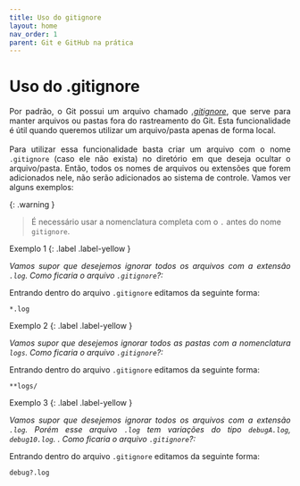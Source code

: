 ```yaml
---
title: Uso do gitignore
layout: home
nav_order: 1
parent: Git e GitHub na prática
---
```


<h1>Uso do .gitignore</h1>

<p align = "justify">
Por padrão, o Git possui um arquivo chamado <a href="https://docs.github.com/pt/get-started/getting-started-with-git/ignoring-files"><i>.gitignore</i></a>, que serve para manter arquivos ou pastas fora do rastreamento do Git. Esta funcionalidade é útil quando queremos utilizar um arquivo/pasta apenas de forma local.
<br><br>
Para utilizar essa funcionalidade basta criar um arquivo com o nome <code>.gitignore</code> (caso ele não exista) no diretório em que deseja ocultar o arquivo/pasta. Então, todos os nomes de arquivos ou extensões que forem adicionados nele, não serão adicionados ao sistema de controle. Vamos ver alguns exemplos:
</p>

{: .warning }
> É necessário usar a nomenclatura completa com o `.` antes do nome `gitignore`.

Exemplo 1
{: .label .label-yellow }

<p align = "justify">
  <i>
  Vamos supor que desejemos ignorar todos os arquivos com a extensão <code>.log</code>. Como ficaria o arquivo <code>.gitignore</code>?:
  </i>
</p>

<p align = "justify">
Entrando dentro do arquivo <code>.gitignore</code> editamos da seguinte forma:
</p>

```shell
*.log
```

Exemplo 2
{: .label .label-yellow }

<p align = "justify">
  <i>
  Vamos supor que desejemos ignorar todos as pastas com a nomenclatura <code>logs</code>. Como ficaria o arquivo <code>.gitignore</code>?:
  </i>
</p>

<p align = "justify">
Entrando dentro do arquivo <code>.gitignore</code> editamos da seguinte forma:
</p>

```shell
**logs/
```

Exemplo 3
{: .label .label-yellow }

<p align = "justify">
  <i>
  Vamos supor que desejemos ignorar todos os arquivos com a extensão <code>.log</code>. Porém esse arquivo <code>.log</code> tem variações do tipo <code>debugA.log</code>, <code>debug10.log</code>. . Como ficaria o arquivo <code>.gitignore</code>?:
  </i>
</p>

<p align = "justify">
Entrando dentro do arquivo <code>.gitignore</code> editamos da seguinte forma:
</p>

```shell
debug?.log
```